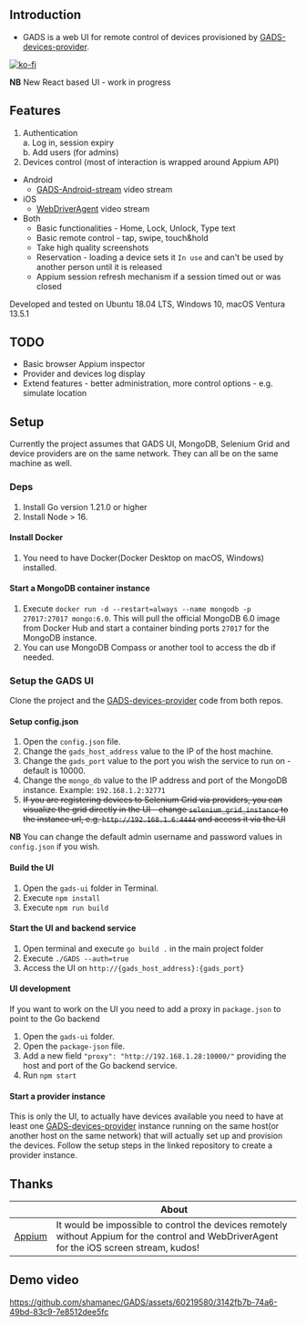 ## Introduction

* GADS is a web UI for remote control of devices provisioned by [GADS-devices-provider](https://github.com/shamanec/GADS-devices-provider).

[![ko-fi](https://ko-fi.com/img/githubbutton_sm.svg)](https://ko-fi.com/Q5Q8SJ31N)

**NB** New React based UI - work in progress

## Features
1. Authentication  
  a. Log in, session expiry  
  b. Add users (for admins)  
2. Devices control (most of interaction is wrapped around Appium API)
  * Android
    - [GADS-Android-stream](https://github.com/shamanec/GADS-Android-stream) video stream  
  * iOS
    - [WebDriverAgent](https://github.com/appium/WebDriverAgent) video stream   
  * Both
    - Basic functionalities - Home, Lock, Unlock, Type text
    - Basic remote control - tap, swipe, touch&hold
    - Take high quality screenshots
    - Reservation - loading a device sets it `In use` and can't be used by another person until it is released
    - Appium session refresh mechanism if a session timed out or was closed

Developed and tested on Ubuntu 18.04 LTS, Windows 10, macOS Ventura 13.5.1  

## TODO
* Basic browser Appium inspector
* Provider and devices log display
* Extend features - better administration, more control options - e.g. simulate location

## Setup
Currently the project assumes that GADS UI, MongoDB, Selenium Grid and device providers are on the same network. They can all be on the same machine as well.  

### Deps
1. Install Go version 1.21.0 or higher
2. Install Node > 16.

#### Install Docker 
1. You need to have Docker(Docker Desktop on macOS, Windows) installed.  

#### Start a MongoDB container instance
1. Execute `docker run -d --restart=always --name mongodb -p 27017:27017 mongo:6.0`. This will pull the official MongoDB 6.0 image from Docker Hub and start a container binding ports `27017` for the MongoDB instance.  
2. You can use MongoDB Compass or another tool to access the db if needed.

### Setup the GADS UI
Clone the project and the [GADS-devices-provider](https://github.com/shamanec/GADS-devices-provider) code from both repos.

#### Setup config.json
1. Open the `config.json` file.  
2. Change the `gads_host_address` value to the IP of the host machine.  
3. Change the `gads_port` value to the port you wish the service to run on - default is 10000.  
4. Change the `mongo_db` value to the IP address and port of the MongoDB instance. Example: `192.168.1.2:32771` 
5. ~~If you are registering devices to Selenium Grid via providers, you can visualize the grid directly in the UI - change `selenium_grid_instance` to the instance url, e.g. `http://192.168.1.6:4444` and access it via the UI~~

**NB** You can change the default admin username and password values in `config.json` if you wish.  

#### Build the UI
1. Open the `gads-ui` folder in Terminal.
2. Execute `npm install`
3. Execute `npm run build`

#### Start the UI and backend service
1. Open terminal and execute `go build .` in the main project folder  
2. Execute `./GADS --auth=true`  
3. Access the UI on `http://{gads_host_address}:{gads_port}`

#### UI development
If you want to work on the UI you need to add a proxy in `package.json` to point to the Go backend 
1. Open the `gads-ui` folder.
2. Open the `package-json` file.
3. Add a new field `"proxy": "http://192.168.1.28:10000/"` providing the host and port of the Go backend service.
4. Run `npm start`

#### Start a provider instance
This is only the UI, to actually have devices available you need to have at least one [GADS-devices-provider](https://github.com/shamanec/GADS-devices-provider) instance running on the same host(or another host on the same network) that will actually set up and provision the devices. Follow the setup steps in the linked repository to create a provider instance.

## Thanks

| |About|
|---|---| 
|[Appium](https://github.com/appium)|It would be impossible to control the devices remotely without Appium for the control and WebDriverAgent for the iOS screen stream, kudos!|  

## Demo video  
https://github.com/shamanec/GADS/assets/60219580/3142fb7b-74a6-49bd-83c9-7e8512dee5fc



